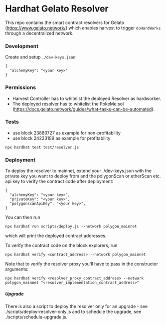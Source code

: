 # Hardhat Gelato Resolver

This repo contains the smart contract resolvers for Gelato (https://www.gelato.network/) which enables harvest to trigger `doHardWorks` through a decentralized network.

### Development

Create and setup `./dev-keys.json`:

```
{
  "alchemyKey": "<your key>"
}
```

### Permissions

- Harvest Controller has to whitelist the deployed Resolver as hardworker.
- The deployed resolver has to whitelist the PokeMe.sol (https://docs.gelato.network/guides/what-tasks-can-be-automated).


### Tests

- use block 23880727 as example for non-profitability
- use block 24223199 as example for profitability

```
npx hardhat test test/resolver.js
```

### Deployment

To deploy the resolver to mainnet, extend your ./dev-keys.json with the private key you want to deploy from and the polygonScan
or etherScan etc. api key to verify the contract code after deployment:

```
{
  "alchemyKey": "<your key>",
  "privateKey": "<your key>",
  "polygonscanApiKey": "<your key>",
}
```

You can then run

```
npx hardhat run scripts/deploy.js --network polygon_mainnet
```

which will print the deployed contract addresses.

To verify the contract code on the block explorers, run
```
npx hardhat verify <contract_address> --network polygon_mainnet
```

Note that to verify the resolver proxy you'll have to pass in the constructor arguments: 
```
npx hardhat verify <resolver_proxy_contract_address> --network polygon_mainnet "<resolver_implementation_contract_address>"
```

##### Upgrade
There is also a script to deploy the resolver only for an upgrade - see ./scripts/deploy-resolver-only.js and to schedule the upgrade, see ./scripts/schedule-upgrade.js.